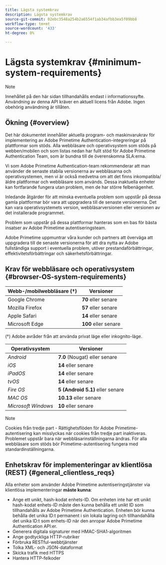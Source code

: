 ```yaml
---
title: Lägsta systemkrav
description: Lägsta systemkrav
source-git-commit: 02ebc3548a254b2a6554f1ab34afbb3ea5f09bb8
workflow-type: tm+mt
source-wordcount: '433'
ht-degree: 0%

---
```


# Lägsta systemkrav {#minimum-system-requirements}

>[!NOTE]
>
>Innehållet på den här sidan tillhandahålls endast i informationssyfte. Användning av denna API kräver en aktuell licens från Adobe. Ingen obehörig användning är tillåten.


## Ökning {#overview}

Det här dokumentet innehåller aktuella program- och maskinvarukrav för implementering av Adobe Primetime Authentication-integreringar på plattformar som stöds. Alla webbläsare och operativsystem som stöds på webben/mobilen och som listas nedan har fullt stöd för Adobe Primetime Authentication Team, som är bundna till de överenskomna SLA:erna.

Vi som Adobe Primetime Authentication-team rekommenderar att man använder de senaste stabila versionerna av webbläsarna och operativsystemen, men vi är också medvetna om att det finns inkompatibla/äldre plattformar och webbläsare som används. Dessa inaktuella enheter kan fortfarande fungera utan problem, men de har större felbenägenhet.

Inledande åtgärder för att minska eventuella problem som uppstår på dessa gamla plattformar bör vara att uppgradera till de senaste versionerna. Det kan vara operativsystemets version, webbläsarversionen eller versionen av det installerade programmet.

Problem som uppstår på dessa plattformar hanteras som en bas för bästa insatser av Adobe Primetime autentiseringsteam.

Adobe Primetime uppmuntrar våra kunder och partners att överväga att uppgradera till de senaste versionerna för att dra nytta av Adobe fullständiga support i eventuella problem, utöver prestandaförbättringar, effektivitetsförbättringar och säkerhetsförbättringar.


## Krav för webbläsare och operativsystem {#browser-OS-system-requirements}


| Webb-/mobilwebbläsare (†) | Versioner |
|---|---|
| Google Chrome | **70** eller senare |
| Mozilla Firefox | **57** eller senare |
| Apple Safari | **14** eller senare |
| Microsoft Edge | **100** eller senare |

(†) Adobe avråder från att använda privat läge eller inkognito-läge.

| Operativsystem | Versioner |
|---|---|
| *Android* | **7.0** (Nougat) eller senare |
| *iOS* | **14** eller senare |
| *iPadOS* | **14** eller senare |
| *tvOS* | **14** eller senare |
| *Fire OS* | **5 (Android 5.1)** eller senare |
| *MAC OS* | **10.13** eller senare |
| *Microsoft Windows* | **10** eller senare |




>[!NOTE]
>
>Cookies från tredje part - Rättighetsflöden för Adobe Primetime-autentisering kan misslyckas när cookies från tredje part inaktiveras.  Problemet uppstår bara när webbläsarinställningarna ändras. För alla webbläsare som stöds bör Primetime-autentisering fungera med standardinställningarna.


## Enhetskrav för implementeringar av klientlösa (REST) {#general_clientless_reqs}


Alla enheter som använder Adobe Primetime autentiseringstjänster via klientlösa implementeringar **måste kunna**:

* Ange ett unikt, hash-kodat enhets-ID. Om enheten inte har ett unikt hash-kodat enhets-ID måste den kunna behålla ett unikt ID som tillhandahålls av Adobe Primetime Authentication. Enheten bör kunna behålla det unika ID:t permanent i sin lokala lagring och tillhandahålla det unika ID:t som enhets-ID när den anropar Adobe Primetime Authentication API:er.
* Generera digitala signaturer med HMAC-SHA1-algoritmen
* Ange godtyckliga HTTP-rubriker
* Förbruka RESTful-webbtjänster
* Tolka XML- och JSON-dataformat
* Skicka trafik med HTTPS
* Hantera HTTP-felkoder
